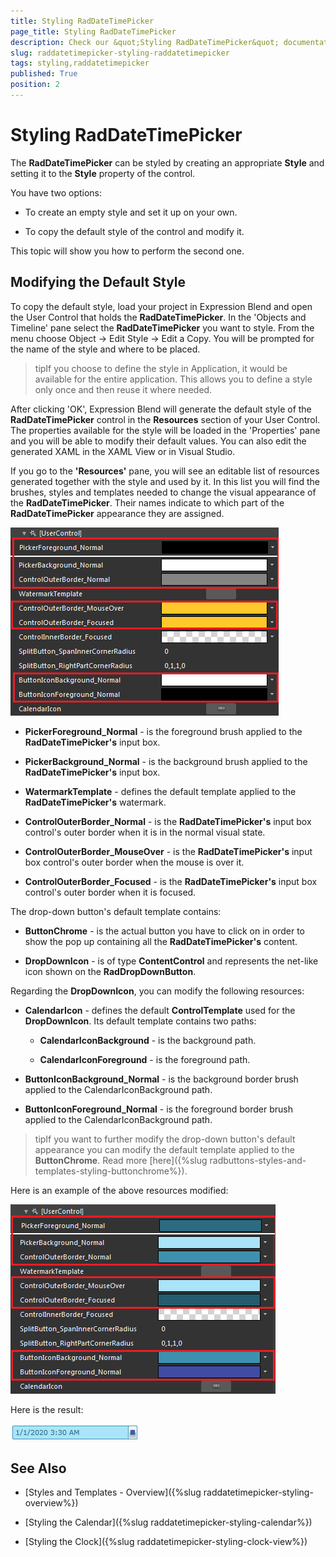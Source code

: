 ```yaml
---
title: Styling RadDateTimePicker
page_title: Styling RadDateTimePicker
description: Check our &quot;Styling RadDateTimePicker&quot; documentation article for the RadDateTimePicker {{ site.framework_name }} control.
slug: raddatetimepicker-styling-raddatetimepicker
tags: styling,raddatetimepicker
published: True
position: 2
---
```


# Styling RadDateTimePicker

The __RadDateTimePicker__ can be styled by creating an appropriate __Style__ and setting it to the __Style__ property of the control. 

You have two options:

* To create an empty style and set it up on your own.

* To copy the default style of the control and modify it.

This topic will show you how to perform the second one.

## Modifying the Default Style

To copy the default style, load your project in Expression Blend and open the User Control that holds the __RadDateTimePicker__. In the 'Objects and Timeline' pane select the __RadDateTimePicker__ you want to style. From the menu choose Object -> Edit Style -> Edit a Copy. You will be prompted for the name of the style and where to be placed.

>tipIf you choose to define the style in Application, it would be available for the entire application. This allows you to define a style only once and then reuse it where needed.

After clicking 'OK', Expression Blend will generate the default style of the __RadDateTimePicker__ control in the __Resources__ section of your User Control. The properties available for the style will be loaded in the 'Properties' pane and you will be able to modify their default values. You can also edit the generated XAML in the XAML View or in Visual Studio.

If you go to the __'Resources'__ pane, you will see an editable list of resources generated together with the style and used by it. In this list you will find the brushes, styles and templates needed to change the visual appearance of the __RadDateTimePicker__. Their names indicate to which part of the __RadDateTimePicker__ appearance they are assigned.

![WPF RadDateTimePicker Blend Resources](images/dateTimePicker_styling_styling_the_raddatetimepicker_010.png)

* __PickerForeground_Normal__ - is the foreground brush applied to the __RadDateTimePicker's__ input box.

* __PickerBackground_Normal__ - is the background  brush applied to the __RadDateTimePicker's__ input box.

* __WatermarkTemplate__ - defines the default template applied to the __RadDateTimePicker's__ watermark.

* __ControlOuterBorder_Normal__ - is the __RadDateTimePicker's__ input box control's outer border when it is in the normal visual state.

* __ControlOuterBorder_MouseOver__ - is the __RadDateTimePicker's__ input box control's outer border when the mouse is over it.

* __ControlOuterBorder_Focused__ - is the __RadDateTimePicker's__ input box control's outer border when it is focused.

The drop-down button's default template contains:

* __ButtonChrome__ - is the actual button you have to click on in order to show the pop up containing all the __RadDateTimePicker's__ content.

* __DropDownIcon__ - is of type __ContentControl__ and represents the net-like icon shown on the __RadDropDownButton__.

Regarding the __DropDownIcon__, you can modify the following resources:

* __CalendarIcon__ - defines the default __ControlTemplate__ used for the __DropDownIcon__. Its default template contains two paths:

	* __CalendarIconBackground__ - is the background path.

	* __CalendarIconForeground__ - is the foreground path.

* __ButtonIconBackground_Normal__ - is the background border brush applied to the CalendarIconBackground path.

* __ButtonIconForeground_Normal__ - is the foreground border brush applied to the CalendarIconBackground path.

>tipIf you want to further modify the drop-down button's default appearance you can modify the default template applied to the __ButtonChrome__. Read more [here]({%slug radbuttons-styles-and-templates-styling-buttonchrome%}).

Here is an example of the above resources modified:

![WPF RadDateTimePicker Customized Blend Resources](images/dateTimePicker_styling_styling_the_raddatetimepicker_020.png)

Here is the result:

![WPF RadDateTimePicker with Customized Appearance](images/dateTimePicker_styling_styling_the_raddatetimepicker_030.png)

## See Also

 * [Styles and Templates - Overview]({%slug raddatetimepicker-styling-overview%})

 * [Styling the Calendar]({%slug raddatetimepicker-styling-calendar%})

 * [Styling the Clock]({%slug raddatetimepicker-styling-clock-view%})